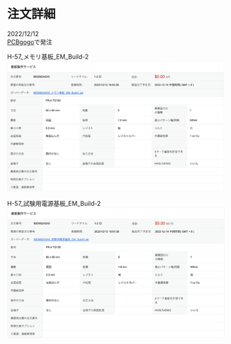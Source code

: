 # 注文詳細

2022/12/12  
[PCBgogo](https://www.pcbgogo.jp/)で発注

H-57_メモリ基板_EM_Build-2
![H-57_メモリ基板_EM_Build-2](./注文詳細/H-57_メモリ基板_EM_Build-2.png)

H-57_試験用電源基板_EM_Build-2
![H-57_メモリ基板_EM_Build-2](./注文詳細/H-57_試験用電源基板_EM_Build-2.png)
